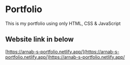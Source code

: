 # Portfolio
This is my portfolio using only HTML, CSS &amp; JavaScript


## Website link in below
[https://arnab-s-portfolio.netlify.app/](https://arnab-s-portfolio.netlify.app/)https://arnab-s-portfolio.netlify.app/
